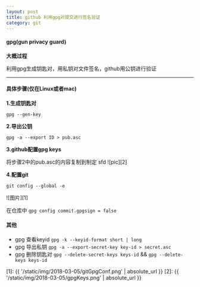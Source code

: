 ```yaml
---
layout: post
title: github 利用gpg对提交进行签名验证
category: git
---
```

#### gpg(gun privacy guard)
**大概过程**

利用gpg生成钥匙对，用私钥对文件签名，github用公钥进行验证

----

#### 具体步骤(仅在Linux或者mac)

**1.生成钥匙对**

`gpg --gen-key`

**2.导出公钥**

`gpg -a --export ID > pub.asc`

**3.github配置gpg keys**

将步骤2中的pub.asc的内容复制到制定
sfd
![pic][2]

**4.配置git**

`git config --global -e`

![图片][1]


在仓库中 `gpg config commit.gpgsign = false`

#### 其他
* gpg 查看keyid  `gpg -k --keyid-format short | long`
* gpg 导出私钥  `gpg -a --export-secret-key key-id > secret.asc`
* gpg 删除钥匙对  `gpg --delete-secret-keys keys-id`  &&  `gpg --delete-keys keys-id`

[1]: {{ '/static/img/2018-03-05/gitGpgConf.png' | absolute_url }}
[2]: {{ '/static/img/2018-03-05/gpgKeys.png' | absolute_url }}
